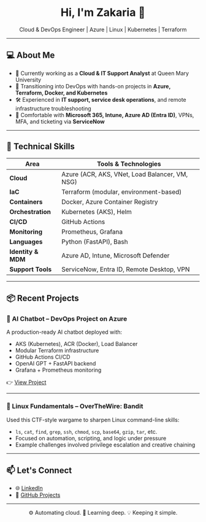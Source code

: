 <h1 align="center">Hi, I'm Zakaria 👋</h1>
<p align="center">Cloud & DevOps Engineer | Azure | Linux | Kubernetes | Terraform </p>

---

## 💻 About Me

- 🎯 Currently working as a **Cloud & IT Support Analyst** at Queen Mary University
- 🔧 Transitioning into DevOps with hands-on projects in **Azure, Terraform, Docker, and Kubernetes**
- 🛠️ Experienced in **IT support, service desk operations**, and remote infrastructure troubleshooting
- 💬 Comfortable with **Microsoft 365, Intune, Azure AD (Entra ID)**, VPNs, MFA, and ticketing via **ServiceNow**

---

## 🚀 Technical Skills

| Area               | Tools & Technologies                               |
| ------------------ | -------------------------------------------------- |
| **Cloud**          | Azure (ACR, AKS, VNet, Load Balancer, VM, NSG)     |
| **IaC**            | Terraform (modular, environment-based)             |
| **Containers**     | Docker, Azure Container Registry                   |
| **Orchestration**  | Kubernetes (AKS), Helm                             |
| **CI/CD**          | GitHub Actions                                     |
| **Monitoring**     | Prometheus, Grafana                                |
| **Languages**      | Python (FastAPI), Bash                             |
| **Identity & MDM** | Azure AD, Intune, Microsoft Defender               |
| **Support Tools**  | ServiceNow, Entra ID, Remote Desktop, VPN          |

---

## 📦 Recent Projects

### 🧠 AI Chatbot – DevOps Project on Azure  
A production-ready AI chatbot deployed with:

- AKS (Kubernetes), ACR (Docker), Load Balancer
- Modular Terraform infrastructure
- GitHub Actions CI/CD
- OpenAI GPT + FastAPI backend
- Grafana + Prometheus monitoring

👉 [View Project](https://github.com/ZakariaYusuf11/AI-Chatbot)

---

### 🐧 Linux Fundamentals – OverTheWire: Bandit  
Used this CTF-style wargame to sharpen Linux command-line skills:

- `ls`, `cat`, `find`, `grep`, `ssh`, `chmod`, `scp`, `base64`, `gzip`, `tar`, etc.
- Focused on automation, scripting, and logic under pressure
- Example challenges involved privilege escalation and creative chaining

---

## 📫 Let's Connect

- 🌐 [LinkedIn](www.linkedin.com/in/zakaria-yusuf-a6a365230)
- 📁 [GitHub Projects](https://github.com/ZakariaYusuf11)

---

<p align="center">⚙️ Automating cloud. 🧠 Learning deep. 💡 Keeping it simple.</p>
